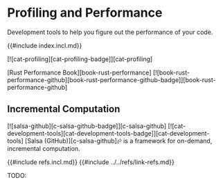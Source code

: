 # Profiling and Performance

Development tools to help you figure out the performance of your code.

{{#include index.incl.md}}

[![cat-profiling][cat-profiling-badge]][cat-profiling]

[Rust Performance Book][book-rust-performance]  [![book-rust-performance-github][book-rust-performance-github-badge]][book-rust-performance-github]

## Incremental Computation

[![salsa-github][c-salsa-github-badge]][c-salsa-github]  [![cat-development-tools][cat-development-tools-badge]][cat-development-tools]
[Salsa (GitHub)][c-salsa-github]⮳ is a framework for on-demand, incremental computation.

{{#include refs.incl.md}}
{{#include ../../refs/link-refs.md}}
<div class="hidden">
TODO:
</div>
